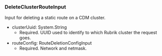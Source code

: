 ### DeleteClusterRouteInput
Input for deleting a static route on a CDM cluster.

- clusterUuid: System.String
  - Required. UUID used to identify to which Rubrik cluster the request goes.
- routeConfig: RouteDeletionConfigInput
  - Required. Network and netmask.
